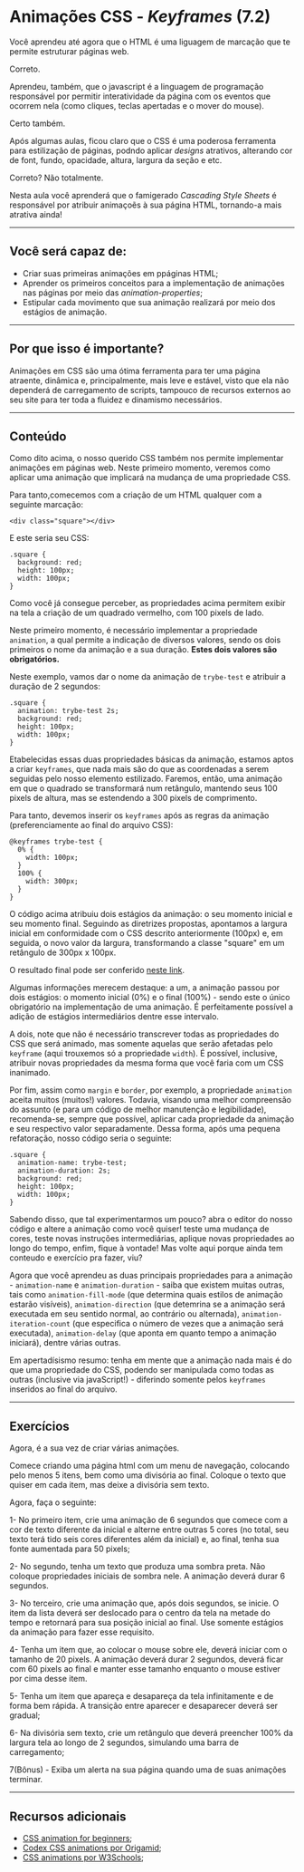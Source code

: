 # Animações CSS - _Keyframes_ (7.2)

Você aprendeu até agora que o HTML é uma liguagem de marcação que te permite estruturar páginas web.

Correto.

Aprendeu, também, que o javascript é a linguagem de programação responsável por permitir interatividade da página com os eventos que ocorrem nela (como cliques, teclas apertadas e o mover do mouse).

Certo também.

Após algumas aulas, ficou claro que o CSS é uma poderosa ferramenta para estilização de páginas, podndo aplicar _designs_ atrativos, alterando cor de font, fundo, opacidade, altura, largura da seção e etc.

Correto? Não totalmente.

Nesta aula você aprenderá que o famigerado _Cascading Style Sheets_ é responsável por atribuir animaçoẽs à sua página HTML, tornando-a mais atrativa ainda!

---

## Você será capaz de:

- Criar suas primeiras animações em ppáginas HTML;
- Aprender os primeiros conceitos para a implementação de animações nas páginas por meio das _animation-properties_;
- Estipular cada movimento que sua animação realizará por meio dos estágios de animação.

---

## Por que isso é importante?

Animações em CSS são uma ótima ferramenta para ter uma página atraente, dinâmica e, principalmente, mais leve e estável, visto que ela não dependerá de carregamento de scripts, tampouco de recursos externos ao seu site para ter toda a fluidez e dinamismo necessários. 

---

## Conteúdo

Como dito acima, o nosso querido CSS também nos permite implementar animações em páginas web. Neste primeiro momento, veremos como aplicar uma animação que implicará na mudança de uma propriedade CSS.

Para tanto,comecemos com a criação de um HTML qualquer com a seguinte marcação:

    <div class="square"></div>

E este seria seu CSS:

    .square {
      background: red;
      height: 100px;
      width: 100px;
    }

Como você já consegue perceber, as propriedades acima permitem exibir na tela a criação de um quadrado vermelho, com 100 pixels de lado.

Neste primeiro momento, é necessário implementar a propriedade `animation`, a qual permite a indicação de diversos valores, sendo os dois primeiros o nome da animação e a sua duração. **Estes dois valores são obrigatórios.**

Neste exemplo, vamos dar o nome da animação de `trybe-test` e atribuir a duração de 2 segundos:

    .square {
      animation: trybe-test 2s;
      background: red;
      height: 100px;
      width: 100px;
    }

Etabelecidas essas duas propriedades básicas da animação, estamos aptos a criar `keyframes`, que nada mais são do que as coordenadas a serem seguidas pelo nosso elemento estilizado. Faremos, então, uma animação em que o quadrado se transformará num retângulo, mantendo seus 100 pixels de altura, mas se estendendo a 300 pixels de comprimento.

Para tanto, devemos inserir os `keyframes` após as regras da animação (preferenciamente ao final do arquivo CSS):

    @keyframes trybe-test {
      0% {
        width: 100px;
      }
      100% {
        width: 300px;
      }
    }

O código acima atribuiu dois estágios da animação: o seu momento inicial e seu momento final. Seguindo as diretrizes propostas, apontamos a largura inicial em conformidade com o CSS descrito anteriormente (100px) e, em seguida, o novo valor da largura, transformando a classe "square" em um retângulo de 300px x 100px.

O resultado final pode ser conferido [neste link](https://codepen.io/laurolyra/pen/NWqONaY).

Algumas informações merecem destaque: a um, a animação passou por dois estágios: o momento inicial (0%) e o final (100%) - sendo este o único obrigatório na implementação de uma animação. É perfeitamente possível a adição de estágios intermediários dentre esse intervalo.

A dois, note que não é necessário transcrever todas as propriedades do CSS que será animado, mas somente aquelas que serão afetadas pelo `keyframe` (aqui trouxemos só a propriedade `width`). É possível, inclusive, atribuir novas propriedades da mesma forma que você faria com um CSS inanimado.

Por fim, assim como `margin` e `border`, por exemplo, a propriedade `animation` aceita muitos (muitos!) valores. Todavia, visando uma melhor compreensão do assunto (e para um código de melhor manutenção e legibilidade), recomenda-se, sempre que possível, aplicar cada propriedade da animação e seu respectivo valor separadamente. Dessa forma, após uma pequena refatoração, nosso código seria o seguinte:

    .square {
      animation-name: trybe-test;
      animation-duration: 2s;
      background: red;
      height: 100px;
      width: 100px;
    }
Sabendo disso, que tal experimentarmos um pouco? abra o editor do nosso código e altere a animação como você quiser! teste uma mudança de cores, teste novas instruções intermediárias, aplique novas propriedades ao longo do tempo, enfim, fique à vontade! Mas volte aqui porque ainda tem conteudo e exercício pra fazer, viu?

Agora que você aprendeu as duas principais propriedades para a animação - `animation-name` e `animation-duration` - saiba que existem muitas outras, tais como `animation-fill-mode` (que determina quais estilos de animação estarão visíveis), `animation-direction` (que detemrina se a animação será executada em seu sentido normal, ao contrário ou alternada), `animation-iteration-count` (que especifica o número de vezes que a animação será executada), `animation-delay` (que aponta em quanto tempo a animação iniciará), dentre várias outras.

Em apertadísismo resumo: tenha em mente que a animação nada mais é do que uma propriedade do CSS, podendo ser manipulada como todas as outras (inclusive via javaScript!) - diferindo somente pelos `keyframes` inseridos ao final do arquivo.

---
## Exercícios

Agora, é a sua vez de criar várias animações.

Comece criando uma página html com um menu de navegação, colocando pelo menos 5 itens, bem como uma divisória ao final. Coloque o texto que quiser em cada item, mas deixe a divisória sem texto.

Agora, faça o seguinte:

1- No primeiro item, crie uma animação de 6 segundos que comece com a cor de texto diferente da inicial e alterne entre outras 5 cores (no total, seu texto terá tido seis cores diferentes além da inicial) e, ao final, tenha sua fonte aumentada para 50 pixels;

2- No segundo, tenha um texto que produza uma sombra preta. Não coloque propriedades iniciais de sombra nele. A animação deverá durar 6 segundos.

3- No terceiro, crie uma animação que, após dois segundos, se inicie. O item da lista deverá ser deslocado para o centro da tela na metade do tempo e retornará para sua posição inicial ao final. Use somente estágios da animação para fazer esse requisito.

4- Tenha um item que, ao colocar o mouse sobre ele, deverá iniciar com o tamanho de 20 pixels. A animação deverá durar 2 segundos, deverá ficar com 60 pixels ao final e manter esse tamanho enquanto o mouse estiver por cima desse item.

5- Tenha um item que apareça e desapareça da tela infinitamente e de forma bem rápida. A transição entre aparecer e desaparecer deverá ser gradual;

6- Na divisória sem texto, crie um retângulo que deverá preencher 100% da largura tela ao longo de 2 segundos, simulando uma barra de carregamento;

7(Bônus) - Exiba um alerta na sua página quando uma de suas animações terminar.

---

## Recursos adicionais

- [CSS animation for beginners](https://thoughtbot.com/blog/css-animation-for-beginners);
- [Codex CSS animations por Origamid](https://www.origamid.com/codex/css-animation/);
- [CSS animations por W3Schools](https://www.w3schools.com/css/css3_animations.asp);
